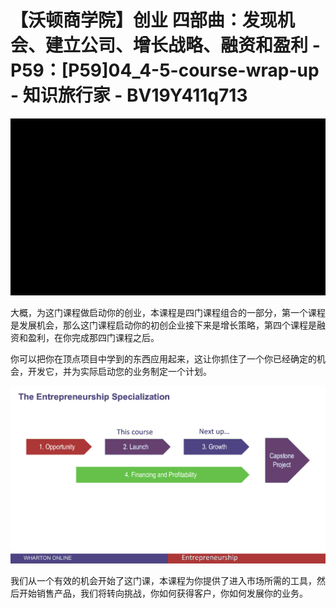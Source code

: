 # 【沃顿商学院】创业 四部曲：发现机会、建立公司、增长战略、融资和盈利 - P59：[P59]04_4-5-course-wrap-up - 知识旅行家 - BV19Y411q713

![](img/7a183c9766fd7e80c49d1880129b22ac_0.png)

大概，为这门课程做启动你的创业，本课程是四门课程组合的一部分，第一个课程是发展机会，那么这门课程启动你的初创企业接下来是增长策略，第四个课程是融资和盈利，在你完成那四门课程之后。

你可以把你在顶点项目中学到的东西应用起来，这让你抓住了一个你已经确定的机会，开发它，并为实际启动您的业务制定一个计划。

![](img/7a183c9766fd7e80c49d1880129b22ac_2.png)

我们从一个有效的机会开始了这门课，本课程为你提供了进入市场所需的工具，然后开始销售产品，我们将转向挑战，你如何获得客户，你如何发展你的业务。
